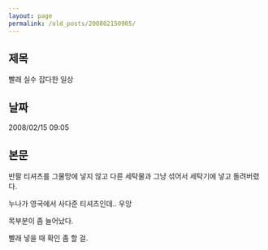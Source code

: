 ```yaml
---
layout: page
permalink: /old_posts/200802150905/
---
```


## 제목
빨래 실수 잡다한 일상

## 날짜
2008/02/15 09:05

## 본문
반팔 티셔츠를 그물망에 넣지 않고 다른 세탁물과 그냥 섞어서 세탁기에 넣고 돌려버렸다.

누나가 영국에서 사다준 티셔츠인데.. 우앙

목부분이 좀 늘어났다.

빨래 넣을 때 확인 좀 할 걸.